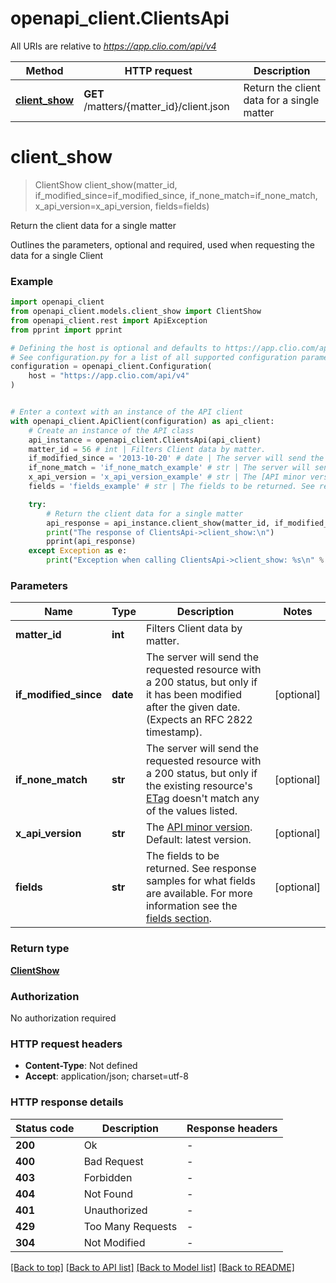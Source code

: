 # openapi_client.ClientsApi

All URIs are relative to *https://app.clio.com/api/v4*

Method | HTTP request | Description
------------- | ------------- | -------------
[**client_show**](ClientsApi.md#client_show) | **GET** /matters/{matter_id}/client.json | Return the client data for a single matter


# **client_show**
> ClientShow client_show(matter_id, if_modified_since=if_modified_since, if_none_match=if_none_match, x_api_version=x_api_version, fields=fields)

Return the client data for a single matter

Outlines the parameters, optional and required, used when requesting the data for a single Client

### Example


```python
import openapi_client
from openapi_client.models.client_show import ClientShow
from openapi_client.rest import ApiException
from pprint import pprint

# Defining the host is optional and defaults to https://app.clio.com/api/v4
# See configuration.py for a list of all supported configuration parameters.
configuration = openapi_client.Configuration(
    host = "https://app.clio.com/api/v4"
)


# Enter a context with an instance of the API client
with openapi_client.ApiClient(configuration) as api_client:
    # Create an instance of the API class
    api_instance = openapi_client.ClientsApi(api_client)
    matter_id = 56 # int | Filters Client data by matter.
    if_modified_since = '2013-10-20' # date | The server will send the requested resource with a 200 status, but only if it has been modified after the given date. (Expects an RFC 2822 timestamp). (optional)
    if_none_match = 'if_none_match_example' # str | The server will send the requested resource with a 200 status, but only if the existing resource's [ETag](#section/ETags) doesn't match any of the values listed. (optional)
    x_api_version = 'x_api_version_example' # str | The [API minor version](#section/Minor-Versions). Default: latest version. (optional)
    fields = 'fields_example' # str | The fields to be returned. See response samples for what fields are available. For more information see the [fields section](#section/Fields). (optional)

    try:
        # Return the client data for a single matter
        api_response = api_instance.client_show(matter_id, if_modified_since=if_modified_since, if_none_match=if_none_match, x_api_version=x_api_version, fields=fields)
        print("The response of ClientsApi->client_show:\n")
        pprint(api_response)
    except Exception as e:
        print("Exception when calling ClientsApi->client_show: %s\n" % e)
```



### Parameters


Name | Type | Description  | Notes
------------- | ------------- | ------------- | -------------
 **matter_id** | **int**| Filters Client data by matter. | 
 **if_modified_since** | **date**| The server will send the requested resource with a 200 status, but only if it has been modified after the given date. (Expects an RFC 2822 timestamp). | [optional] 
 **if_none_match** | **str**| The server will send the requested resource with a 200 status, but only if the existing resource&#39;s [ETag](#section/ETags) doesn&#39;t match any of the values listed. | [optional] 
 **x_api_version** | **str**| The [API minor version](#section/Minor-Versions). Default: latest version. | [optional] 
 **fields** | **str**| The fields to be returned. See response samples for what fields are available. For more information see the [fields section](#section/Fields). | [optional] 

### Return type

[**ClientShow**](ClientShow.md)

### Authorization

No authorization required

### HTTP request headers

 - **Content-Type**: Not defined
 - **Accept**: application/json; charset=utf-8

### HTTP response details

| Status code | Description | Response headers |
|-------------|-------------|------------------|
**200** | Ok |  -  |
**400** | Bad Request |  -  |
**403** | Forbidden |  -  |
**404** | Not Found |  -  |
**401** | Unauthorized |  -  |
**429** | Too Many Requests |  -  |
**304** | Not Modified |  -  |

[[Back to top]](#) [[Back to API list]](../README.md#documentation-for-api-endpoints) [[Back to Model list]](../README.md#documentation-for-models) [[Back to README]](../README.md)


